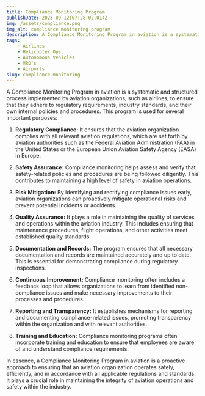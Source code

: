 ```yaml
---
title: Compliance Monitoring Program
publishDate: 2023-09-12T07:28:02.014Z
img: /assets/compliance.png
img_alt: compliance monitoring program
description: A Compliance Monitoring Program in aviation is a systematic and structured process implemented by aviation organizations, such as airlines, to ensure that they adhere to regulatory requirements, industry standards, and their own internal policies and procedures.
tags:
    - Airlines
    - Helicopter Ops.
    - Autonomous Vehicles
    - MRO's
    - Airports
slug: compliance-monitoring
---
```


A Compliance Monitoring Program in aviation is a systematic and structured process implemented by aviation organizations, such as airlines, to ensure that they adhere to regulatory requirements, industry standards, and their own internal policies and procedures. This program is used for several important purposes:

1. **Regulatory Compliance:** It ensures that the aviation organization complies with all relevant aviation regulations, which are set forth by aviation authorities such as the Federal Aviation Administration (FAA) in the United States or the European Union Aviation Safety Agency (EASA) in Europe.

2. **Safety Assurance:** Compliance monitoring helps assess and verify that safety-related policies and procedures are being followed diligently. This contributes to maintaining a high level of safety in aviation operations.

3. **Risk Mitigation:** By identifying and rectifying compliance issues early, aviation organizations can proactively mitigate operational risks and prevent potential incidents or accidents.

4. **Quality Assurance:** It plays a role in maintaining the quality of services and operations within the aviation industry. This includes ensuring that maintenance procedures, flight operations, and other activities meet established quality standards.

5. **Documentation and Records:** The program ensures that all necessary documentation and records are maintained accurately and up to date. This is essential for demonstrating compliance during regulatory inspections.

6. **Continuous Improvement:** Compliance monitoring often includes a feedback loop that allows organizations to learn from identified non-compliance issues and make necessary improvements to their processes and procedures.

7. **Reporting and Transparency:** It establishes mechanisms for reporting and documenting compliance-related issues, promoting transparency within the organization and with relevant authorities.

8. **Training and Education:** Compliance monitoring programs often incorporate training and education to ensure that employees are aware of and understand compliance requirements.

In essence, a Compliance Monitoring Program in aviation is a proactive approach to ensuring that an aviation organization operates safely, efficiently, and in accordance with all applicable regulations and standards. It plays a crucial role in maintaining the integrity of aviation operations and safety within the industry.
